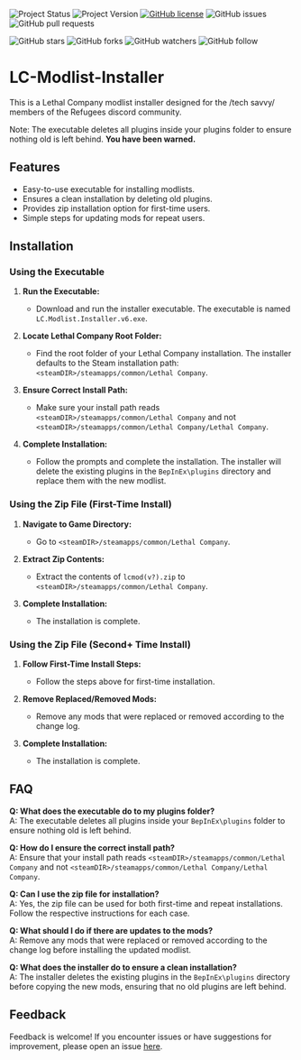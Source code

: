 ![Project Status](https://img.shields.io/badge/Status-Inactive-lightgrey)
![Project Version](https://img.shields.io/github/v/release/aardenfell/LC-ModlistInstaller)
[![GitHub license](https://img.shields.io/badge/license-MIT-green)](https://github.com/Aardenfell/LC-ModlistInstaller/blob/main/LICENSE)
![GitHub issues](https://img.shields.io/github/issues/Aardenfell/LC-ModlistInstaller)
![GitHub pull requests](https://img.shields.io/github/issues-pr/Aardenfell/LC-ModlistInstaller)

![GitHub stars](https://img.shields.io/github/stars/Aardenfell/LC-ModlistInstaller?style=social)
![GitHub forks](https://img.shields.io/github/forks/Aardenfell/LC-ModlistInstaller?style=social)
![GitHub watchers](https://img.shields.io/github/watchers/Aardenfell/LC-ModlistInstaller?style=social)
![GitHub follow](https://img.shields.io/github/followers/Aardenfell?label=Follow&style=social)
<br>

# LC-Modlist-Installer

This is a Lethal Company modlist installer designed for the /tech savvy/ members of the Refugees discord community.

Note: The executable deletes all plugins inside your plugins folder to ensure nothing old is left behind. **You have been warned.**

## Features

- Easy-to-use executable for installing modlists.
- Ensures a clean installation by deleting old plugins.
- Provides zip installation option for first-time users.
- Simple steps for updating mods for repeat users.

## Installation

### Using the Executable

1. **Run the Executable:**
   - Download and run the installer executable. The executable is named `LC.Modlist.Installer.v6.exe`.

2. **Locate Lethal Company Root Folder:**
   - Find the root folder of your Lethal Company installation. The installer defaults to the Steam installation path: `<steamDIR>/steamapps/common/Lethal Company`.

3. **Ensure Correct Install Path:**
   - Make sure your install path reads `<steamDIR>/steamapps/common/Lethal Company` and not `<steamDIR>/steamapps/common/Lethal Company/Lethal Company`.

4. **Complete Installation:**
   - Follow the prompts and complete the installation. The installer will delete the existing plugins in the `BepInEx\plugins` directory and replace them with the new modlist.

### Using the Zip File (First-Time Install)

1. **Navigate to Game Directory:**
   - Go to `<steamDIR>/steamapps/common/Lethal Company`.

2. **Extract Zip Contents:**
   - Extract the contents of `lcmod(v?).zip` to `<steamDIR>/steamapps/common/Lethal Company`.

3. **Complete Installation:**
   - The installation is complete.

### Using the Zip File (Second+ Time Install)

1. **Follow First-Time Install Steps:**
   - Follow the steps above for first-time installation.

2. **Remove Replaced/Removed Mods:**
   - Remove any mods that were replaced or removed according to the change log.

3. **Complete Installation:**
   - The installation is complete.

## FAQ

**Q: What does the executable do to my plugins folder?**  
A: The executable deletes all plugins inside your `BepInEx\plugins` folder to ensure nothing old is left behind.

**Q: How do I ensure the correct install path?**  
A: Ensure that your install path reads `<steamDIR>/steamapps/common/Lethal Company` and not `<steamDIR>/steamapps/common/Lethal Company/Lethal Company`.

**Q: Can I use the zip file for installation?**  
A: Yes, the zip file can be used for both first-time and repeat installations. Follow the respective instructions for each case.

**Q: What should I do if there are updates to the mods?**  
A: Remove any mods that were replaced or removed according to the change log before installing the updated modlist.

**Q: What does the installer do to ensure a clean installation?**  
A: The installer deletes the existing plugins in the `BepInEx\plugins` directory before copying the new mods, ensuring that no old plugins are left behind.

## Feedback

Feedback is welcome! If you encounter issues or have suggestions for improvement, please open an issue [here](https://github.com/Aardenfell/LC-ModlistInstaller/issues).
